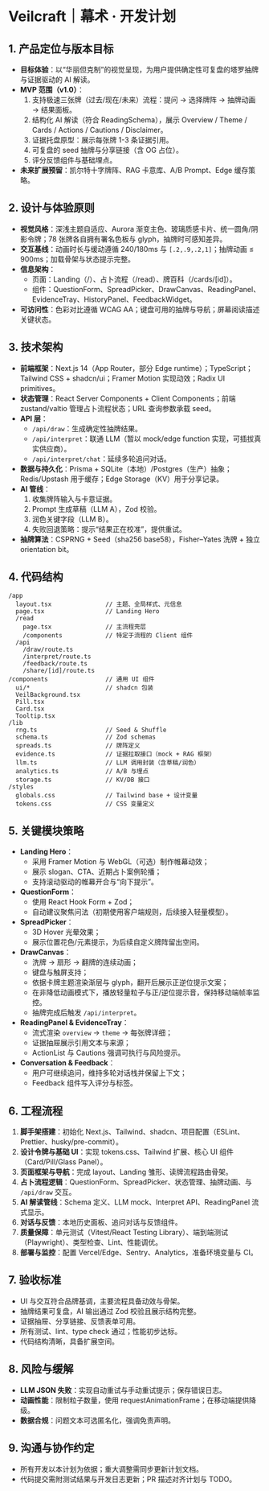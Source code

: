 # Veilcraft｜幕术 · 开发计划

## 1. 产品定位与版本目标

- **目标体验**：以“华丽但克制”的视觉呈现，为用户提供确定性可复盘的塔罗抽牌与证据驱动的 AI 解读。
- **MVP 范围（v1.0）**：
  1. 支持极速三张牌（过去/现在/未来）流程：提问 → 选择牌阵 → 抽牌动画 → 结果面板。
  2. 结构化 AI 解读（符合 ReadingSchema），展示 Overview / Theme / Cards / Actions / Cautions / Disclaimer。
  3. 证据托盘原型：展示每张牌 1-3 条证据引用。
  4. 可复盘的 seed 抽牌与分享链接（含 OG 占位）。
  5. 评分反馈组件与基础埋点。
- **未来扩展预留**：凯尔特十字牌阵、RAG 卡意库、A/B Prompt、Edge 缓存策略。

## 2. 设计与体验原则

- **视觉风格**：深浅主题自适应、Aurora 渐变主色、玻璃质感卡片、统一圆角/阴影令牌；78 张牌各自拥有署名色板与 glyph，抽牌时可感知差异。
- **交互基线**：动画时长与缓动遵循 240/180ms 与 `[.2,.9,.2,1]`；抽牌动画 ≤ 900ms；加载骨架与状态提示完整。
- **信息架构**：
  - 页面：Landing（/）、占卜流程（/read）、牌百科（/cards/[id]）。
  - 组件：QuestionForm、SpreadPicker、DrawCanvas、ReadingPanel、EvidenceTray、HistoryPanel、FeedbackWidget。
- **可访问性**：色彩对比遵循 WCAG AA；键盘可用的抽牌与导航；屏幕阅读描述关键状态。

## 3. 技术架构

- **前端框架**：Next.js 14（App Router，部分 Edge runtime）；TypeScript；Tailwind CSS + shadcn/ui；Framer Motion 实现动效；Radix UI primitives。
- **状态管理**：React Server Components + Client Components；前端 zustand/valtio 管理占卜流程状态；URL 查询参数承载 seed。
- **API 层**：
  - `/api/draw`：生成确定性抽牌结果。
  - `/api/interpret`：联通 LLM（暂以 mock/edge function 实现，可插拔真实供应商）。
  - `/api/interpret/chat`：延续多轮追问对话。
- **数据与持久化**：Prisma + SQLite（本地）/Postgres（生产）抽象；Redis/Upstash 用于缓存；Edge Storage（KV）用于分享记录。
- **AI 管线**：
  1. 收集牌阵输入与卡意证据。
  2. Prompt 生成草稿（LLM A），Zod 校验。
  3. 润色关键字段（LLM B）。
  4. 失败回退策略：提示“结果正在校准”，提供重试。
- **抽牌算法**：CSPRNG + Seed（sha256 base58），Fisher–Yates 洗牌 + 独立 orientation bit。

## 4. 代码结构

```
/app
  layout.tsx               // 主题、全局样式、元信息
  page.tsx                 // Landing Hero
  /read
    page.tsx               // 主流程壳层
    /components            // 特定于流程的 Client 组件
  /api
    /draw/route.ts
    /interpret/route.ts
    /feedback/route.ts
    /share/[id]/route.ts
/components                // 通用 UI 组件
  ui/*                     // shadcn 包装
  VeilBackground.tsx
  Pill.tsx
  Card.tsx
  Tooltip.tsx
/lib
  rng.ts                   // Seed & Shuffle
  schema.ts                // Zod schemas
  spreads.ts               // 牌阵定义
  evidence.ts              // 证据拉取接口（mock + RAG 框架）
  llm.ts                   // LLM 调用封装（含草稿/润色）
  analytics.ts             // A/B 与埋点
  storage.ts               // KV/DB 接口
/styles
  globals.css              // Tailwind base + 设计变量
  tokens.css               // CSS 变量定义
```

## 5. 关键模块策略

- **Landing Hero**：
  - 采用 Framer Motion 与 WebGL（可选）制作帷幕动效；
  - 展示 slogan、CTA、近期占卜案例轮播；
  - 支持滚动驱动的帷幕开合与“向下提示”。
- **QuestionForm**：
  - 使用 React Hook Form + Zod；
  - 自动建议聚焦问法（初期使用客户端规则，后续接入轻量模型）。
- **SpreadPicker**：
  - 3D Hover 光晕效果；
  - 展示位置花色/元素提示，为后续自定义牌阵留出空间。
- **DrawCanvas**：
  - 洗牌 → 扇形 → 翻牌的连续动画；
  - 键盘与触屏支持；
  - 依据卡牌主题渲染渐层与 glyph，翻开后展示正逆位提示文案；
  - 在非降低动画模式下，播放轻量粒子与正/逆位提示音，保持移动端帧率监控。
  - 抽牌完成后触发 `/api/interpret`。
- **ReadingPanel & EvidenceTray**：
  - 流式渲染 `overview` → `theme` → 每张牌详细；
  - 证据抽屉展示引用文本与来源；
  - ActionList 与 Cautions 强调可执行与风险提示。
- **Conversation & Feedback**：
  - 用户可继续追问，维持多轮对话栈并保留上下文；
  - Feedback 组件写入评分与标签。

## 6. 工程流程

1. **脚手架搭建**：初始化 Next.js、Tailwind、shadcn、项目配置（ESLint、Prettier、husky/pre-commit）。
2. **设计令牌与基础 UI**：实现 tokens.css、Tailwind 扩展、核心 UI 组件（Card/Pill/Glass Panel）。
3. **页面框架与导航**：完成 layout、Landing 雏形、读牌流程路由骨架。
4. **占卜流程逻辑**：QuestionForm、SpreadPicker、状态管理、抽牌动画、与 `/api/draw` 交互。
5. **AI 解读管线**：Schema 定义、LLM mock、Interpret API、ReadingPanel 流式显示。
6. **对话与反馈**：本地历史面板、追问对话与反馈组件。
7. **质量保障**：单元测试（Vitest/React Testing Library）、端到端测试（Playwright）、类型检查、Lint、性能调优。
8. **部署与监控**：配置 Vercel/Edge、Sentry、Analytics，准备环境变量与 CI。

## 7. 验收标准

- UI 与交互符合品牌基调，主要流程具备动效与骨架。
- 抽牌结果可复盘，AI 输出通过 Zod 校验且展示结构完整。
- 证据抽屉、分享链接、反馈表单可用。
- 所有测试、lint、type check 通过；性能初步达标。
- 代码结构清晰，具备扩展空间。

## 8. 风险与缓解

- **LLM JSON 失败**：实现自动重试与手动重试提示；保存错误日志。
- **动画性能**：限制粒子数量，使用 requestAnimationFrame；在移动端提供降级。
- **数据合规**：问题文本可选匿名化，强调免责声明。

## 9. 沟通与协作约定

- 所有开发以本计划为依据；重大调整需同步更新计划文档。
- 代码提交需附测试结果与开发日志更新；PR 描述对齐计划与 TODO。

